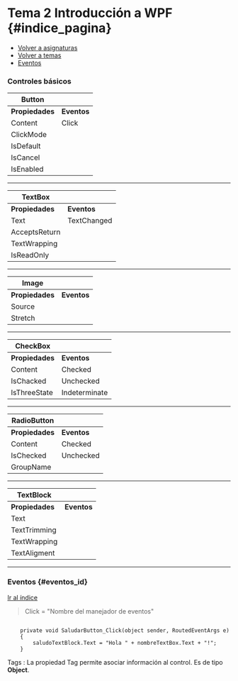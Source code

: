 # Tema 2 Introducción a WPF {#indice_pagina}


* [Volver a asignaturas](../../index.html)
* [Volver a temas](./index_dint.html)
* [Eventos](#eventos_id)



### Controles básicos

| Button | |
|--|--|
| **Propiedades** | **Eventos** | 
|Content|Click|
|ClickMode||
|IsDefault||
|IsCancel||
|IsEnabled||

---

| TextBox | |
|--|--|
| **Propiedades** | **Eventos** | 
|Text|TextChanged|
|AcceptsReturn||
|TextWrapping||
|IsReadOnly||

---

| Image | |
|--|--|
| **Propiedades** | **Eventos** | 
|Source||
|Stretch||

---

| CheckBox | |
|--|--|
| **Propiedades** | **Eventos** | 
|Content|Checked|
|IsChacked|Unchecked|
|IsThreeState|Indeterminate|

---

| RadioButton | |
|--|--|
| **Propiedades** | **Eventos** | 
|Content|Checked|
|IsChecked|Unchecked|
|GroupName||

---

| TextBlock | |
|--|--|
| **Propiedades** | **Eventos** | 
|Text||
|TextTrimming||
|TextWrapping||
|TextAligment||

---


### Eventos {#eventos_id}

[Ir al índice](#indice_pagina)

>
> Click = "Nombre del manejador de eventos"
>

```CSharp

    private void SaludarButton_Click(object sender, RoutedEventArgs e)
    {
        saludoTextBlock.Text = "Hola " + nombreTextBox.Text + "!";
    }

```

Tags
: La propiedad Tag permite asociar información al control. Es de tipo **Object**.
